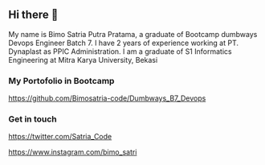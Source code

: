 ## Hi there 👋

My name is Bimo Satria Putra Pratama, a graduate of Bootcamp dumbways Devops Engineer Batch 7. I have 2 years of experience working at PT. Dynaplast as PPIC Administration. I am a graduate of S1 Informatics Engineering at Mitra Karya University, Bekasi

### My Portofolio in Bootcamp
https://github.com/Bimosatria-code/Dumbways_B7_Devops

### Get in touch
https://twitter.com/Satria_Code

https://www.instagram.com/bimo_satri
